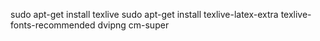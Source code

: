 sudo apt-get install texlive
sudo apt-get install texlive-latex-extra texlive-fonts-recommended dvipng cm-super